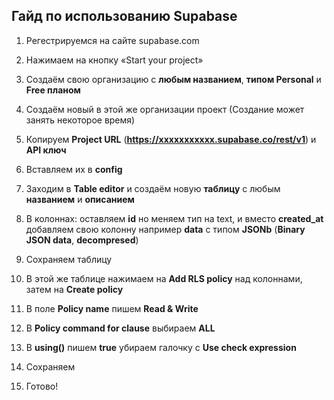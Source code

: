 ## Гайд по использованию Supabase

1. Регестрируемся на сайте supabase.com

2. Нажимаем на кнопку «Start your project»

3. Создаём свою организацию с **любым названием**, **типом Personal** и **Free планом**

4. Создаём новый в этой же организации проект (Создание может занять некоторое время)

5. Копируем **Project URL** (**https://xxxxxxxxxxx.supabase.co/rest/v1**) и **API ключ**

6. Вставляем их в **config**

7. Заходим в **Table editor** и создаём новую **таблицу** с любым **названием** и **описанием**

8. В колоннах: оставляем **id** но меняем тип на text, и вместо **created_at** добавляем свою колонну например **data** с типом **JSONb** (**Binary JSON data**, **decompresed**)

9. Сохраняем таблицу

10. В этой же таблице нажимаем на **Add RLS policy** над колоннами, затем на **Create policy**

11. В поле **Policy name** пишем **Read & Write**

12. В **Policy command for clause** выбираем **ALL**

13. В **using()** пишем **true** убираем галочку с **Use check expression**

14. Сохраняем

15. Готово!